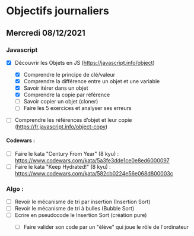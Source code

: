 # Objectifs journaliers

## Mercredi 08/12/2021 


### Javascript

* [X] Découvrir les Objets en JS (https://javascript.info/object)
  * [X] Comprendre le principe de clé/valeur
  * [X] Comprendre la différence entre un objet et une variable
  * [X] Savoir itérer dans un objet
  * [X] Comprendre la copie par référence
  * [ ] Savoir copier un objet (cloner)
  * [ ] Faire les 5 exercices et analyser ses erreurs
* [ ] Comprendre les références d’objet et leur copie (https://fr.javascript.info/object-copy) 


#### Codewars :

 * [ ] Faire le kata "Century From Year" (8 kyu) : https://www.codewars.com/kata/5a3fe3dde1ce0e8ed6000097
 * [ ] Faire le kata "Keep Hydrated!" (8 kyu) : https://www.codewars.com/kata/582cb0224e56e068d800003c

### Algo : 

* [ ] Revoir le mécanisme de tri par insertion (Insertion Sort)
* [ ] Revoir le mécanisme de tri à bulles (Bubble Sort)
* [ ] Ecrire en pseudocode le Insertion Sort (création pure)
  * [ ] Faire valider son code par un "élève" qui joue le rôle de l'ordinateur

